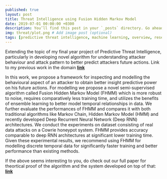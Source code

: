 ```yaml
---
published: true
layout: post
title: Threat Intelligence using Fusion Hidden Markov Model
date: 2019-07-01 00:00:00 +0300
description: You’ll find this post in your `_posts` directory. Go ahead and edit it and re-build the site to see your changes. # Add post description (optional)
img: threat/plot.png # Add image post (optional)
tags: [predictive threat intelligence, machine learning, overview, research paper] # add tag
---
```

Extending the topic of my final year project of Predictive Threat Intelligence, particularly in developing novel algorithm for understanding attacker behaviour and attack pattern to better predict attackers future actions. Link to my previous work in the domain <b> [link](https://soham97.github.io/Predictive-Threat-Intelligence/) </b>

In this work, we propose a framework for inspecting and modelling the behavioural aspect of an attacker to obtain better insight predictive power on his future actions. For modelling we propose a novel semi-supervised algorithm called Fusion Hidden Markov Model (FHMM) which is more robust to noise, requires comparatively less training
time, and utilizes the benefits of ensemble learning to better
model temporal relationships in data. We further evaluate the
performances of FHMM and compares it with both traditional
algorithms like Markov Chain, Hidden Markov Model (HMM)
and recently developed Deep Recurrent Neural Network (Deep
RNN) architectures. We conduct the experiments on dataset consisting of real data attacks on a Cowrie honeypot system. FHMM
provides accuracy comparable to deep RNN architectures at
significant lower training time. Given these experimental results,
we recommend using FHMM for modelling discrete temporal
data for significantly faster training and better performance than
existing methods.

If the above seems interesting to you, do check out our full paper for theortical proof of the algorithm and the system developed on top of that: <b> [link](https://arxiv.org/pdf/1905.11824.pdf) </b>